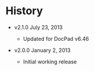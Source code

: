 # History

- v2.1.0 July 23, 2013
	- Updated for DocPad v6.46

- v2.0.0 January 2, 2013
	- Initial working release